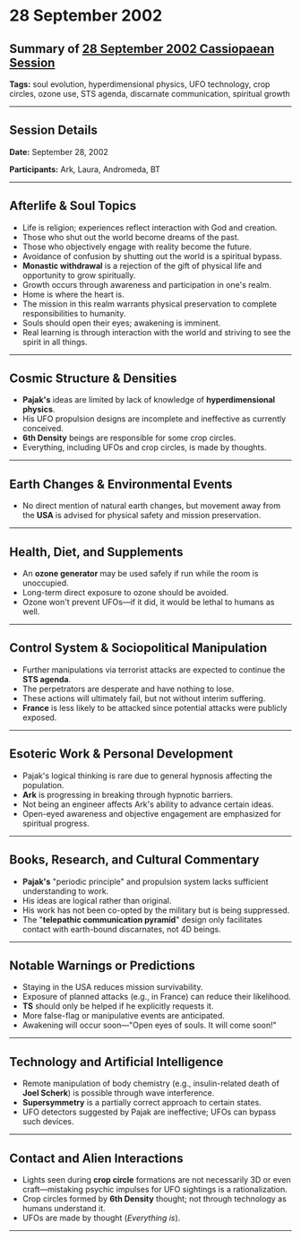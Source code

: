 # 28 September 2002

## Summary of [28 September 2002 Cassiopaean Session](https://cassiopaea.org/forum/threads/session-28-september-2002.21619/)

**Tags:** soul evolution, hyperdimensional physics, UFO technology, crop circles, ozone use, STS agenda, discarnate communication, spiritual growth

---


## Session Details

**Date:** September 28, 2002

**Participants:** Ark, Laura, Andromeda, BT

---


## Afterlife & Soul Topics

- Life is religion; experiences reflect interaction with God and creation.
- Those who shut out the world become dreams of the past.
- Those who objectively engage with reality become the future.
- Avoidance of confusion by shutting out the world is a spiritual bypass.
- **Monastic withdrawal** is a rejection of the gift of physical life and opportunity to grow spiritually.
- Growth occurs through awareness and participation in one's realm.
- Home is where the heart is.
- The mission in this realm warrants physical preservation to complete responsibilities to humanity.
- Souls should open their eyes; awakening is imminent.
- Real learning is through interaction with the world and striving to see the spirit in all things.

---


## Cosmic Structure & Densities

- **Pajak's** ideas are limited by lack of knowledge of **hyperdimensional physics**.
- His UFO propulsion designs are incomplete and ineffective as currently conceived.
- **6th Density** beings are responsible for some crop circles.
- Everything, including UFOs and crop circles, is made by thoughts.

---


## Earth Changes & Environmental Events

- No direct mention of natural earth changes, but movement away from the **USA** is advised for physical safety and mission preservation.

---


## Health, Diet, and Supplements

- An **ozone generator** may be used safely if run while the room is unoccupied.
- Long-term direct exposure to ozone should be avoided.
- Ozone won't prevent UFOs—if it did, it would be lethal to humans as well.

---


## Control System & Sociopolitical Manipulation

- Further manipulations via terrorist attacks are expected to continue the **STS agenda**.
- The perpetrators are desperate and have nothing to lose.
- These actions will ultimately fail, but not without interim suffering.
- **France** is less likely to be attacked since potential attacks were publicly exposed.

---


## Esoteric Work & Personal Development

- Pajak's logical thinking is rare due to general hypnosis affecting the population.
- **Ark** is progressing in breaking through hypnotic barriers.
- Not being an engineer affects Ark's ability to advance certain ideas.
- Open-eyed awareness and objective engagement are emphasized for spiritual progress.

---


## Books, Research, and Cultural Commentary

- **Pajak's** "periodic principle" and propulsion system lacks sufficient understanding to work.
- His ideas are logical rather than original.
- His work has not been co-opted by the military but is being suppressed.
- The "**telepathic communication pyramid**" design only facilitates contact with earth-bound discarnates, not 4D beings.

---


## Notable Warnings or Predictions

- Staying in the USA reduces mission survivability.
- Exposure of planned attacks (e.g., in France) can reduce their likelihood.
- **TS** should only be helped if he explicitly requests it.
- More false-flag or manipulative events are anticipated.
- Awakening will occur soon—"Open eyes of souls. It will come soon!"

---


## Technology and Artificial Intelligence

- Remote manipulation of body chemistry (e.g., insulin-related death of **Joel Scherk**) is possible through wave interference.
- **Supersymmetry** is a partially correct approach to certain states.
- UFO detectors suggested by Pajak are ineffective; UFOs can bypass such devices.

---


## Contact and Alien Interactions

- Lights seen during **crop circle** formations are not necessarily 3D or even craft—mistaking psychic impulses for UFO sightings is a rationalization.
- Crop circles formed by **6th Density** thought; not through technology as humans understand it.
- UFOs are made by thought (*Everything is*).

---



